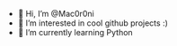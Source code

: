 - 👋 Hi, I’m @Mac0r0ni
- 👀 I’m interested in cool github projects :)
- 🌱 I’m currently learning Python

<!---
Mac0r0ni/Mac0r0ni is a ✨ special ✨ repository because its `README.md` (this file) appears on your GitHub profile.
You can click the Preview link to take a look at your changes.
--->
